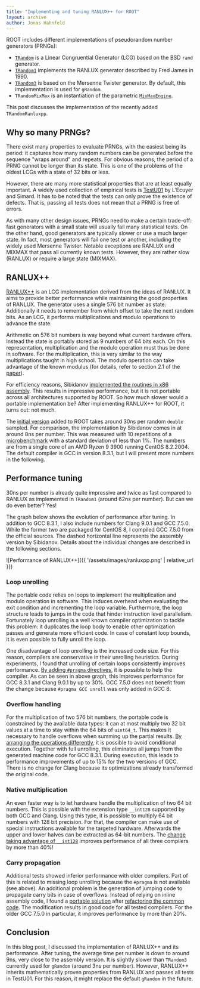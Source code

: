 ```yaml
---
title: "Implementing and tuning RANLUX++ for ROOT"
layout: archive
author: Jonas Hahnfeld
---
```


ROOT includes different implementations of pseudorandom number generators (PRNGs):
 * [`TRandom`][TRandom] is a Linear Congruential Generator (LCG) based on the BSD `rand` generator.
 * [`TRandom1`][TRandom1] implements the RANLUX generator described by Fred James in 1990.
 * [`TRandom3`][TRandom3] is based on the Mersenne Twister generator.
   By default, this implementation is used for `gRandom`.
 * `TRandomMixMax` is an instantiation of the parametric [`MixMaxEngine`][MixMaxEngine].

[TRandom]: https://root.cern/doc/master/classTRandom.html
[TRandom1]: https://root.cern/doc/master/classTRandom1.html
[Trandom3]: https://root.cern/doc/master/classTRandom3.html
[MixMaxEngine]: https://root.cern/doc/master/classROOT_1_1Math_1_1MixMaxEngine.html

This post discusses the implementation of the recently added `TRandomRanluxpp`.

## Why so many PRNGs?

There exist many properties to evaluate PRNGs, with the easiest being its period:
it captures how many random numbers can be generated before the sequence "wraps around" and repeats.
For obvious reasons, the period of a PRNG cannot be longer than its state.
This is one of the problems of the oldest LCGs with a state of 32 bits or less.

However, there are many more statistical properties that are at least equally important.
A widely used collection of empirical tests is [TestU01][TestU01] by L'Ecuyer and Simard.
It has to be noted that the tests can only prove the existence of defects.
That is, passing all tests does not mean that a PRNG is free of errors.

[TestU01]: http://simul.iro.umontreal.ca/testu01/tu01.html

As with many other design issues, PRNGs need to make a certain trade-off:
fast generators with a small state will usually fail many statistical tests.
On the other hand, good generators are typically slower or use a much larger state.
In fact, most generators will fail one test or another, including the widely used Mersenne Twister.
Notable exceptions are RANLUX and MIXMAX that pass all currently known tests.
However, they are rather slow (RANLUX) or require a large state (MIXMAX).

## RANLUX++

[RANLUX++][paper] is an LCG implementation derived from the ideas of RANLUX.
It aims to provide better performance while maintaining the good properties of RANLUX.
The generator uses a single 576 bit number as state.
Additionally it needs to remember from which offset to take the next random bits.
As an LCG, it performs multiplications and modulo operations to advance the state.

[paper]: https://arxiv.org/pdf/1705.03123.pdf

Arithmetic on 576 bit numbers is way beyond what current hardware offers.
Instead the state is portably stored as 9 numbers of 64 bits each.
On this representation, multiplication and the modulo operation must thus be done in software.
For the multiplication, this is very similar to the way multiplications taught in high school.
The modulo operation can take advantage of the known modulus (for details, refer to section 2.1 of the [paper][paper]).

For efficiency reasons, Sibidanov [implemented the routines in x86 assembly][ranluxpp].
This results in impressive performance, but it is not portable across all architectures supported by ROOT.
So how much slower would a portable implementation be?
After implementing RANLUX++ for ROOT, it turns out: not much.

[ranluxpp]: https://github.com/sibidanov/ranluxpp/

The [initial version][initial] added to ROOT takes around 30ns per random `double` sampled.
For comparison, the implementation by Sibidanov comes in at around 8ns per number.
This was measured with 10 repetitions of a [microbenchmark][benchmark] with a standard deviation of less than 1%.
The numbers are from a single core of an AMD Ryzen 9 3900 running CentOS 8.2.2004.
The default compiler is GCC in version 8.3.1, but I will present more numbers in the following.

[initial]: https://github.com/root-project/root/commit/36cc2a820a2b5a687bb603fcaac5f2c09e574ea2
[benchmark]: https://github.com/root-project/rootbench/pull/200

## Performance tuning

30ns per number is already quite impressive and twice as fast compared to RANLUX as implemented in `TRandom1` (around 62ns per number).
But can we do even better? Yes!

The graph below shows the evolution of performance after tuning.
In addition to GCC 8.3.1, I also include numbers for Clang 9.0.1 and GCC 7.5.0.
While the former two are packaged for CentOS 8, I compiled GCC 7.5.0 from the official sources.
The dashed horizontal line represents the assembly version by Sibidanov.
Details about the individual changes are described in the following sections.

![Performance of RANLUX++]({{ '/assets/images/ranluxpp.png' | relative_url }})

### Loop unrolling

The portable code relies on loops to implement the multiplication and modulo operation in software.
This induces overhead when evaluating the exit condition and incrementing the loop variable.
Furthermore, the loop structure leads to jumps in the code that hinder instruction level parallelism.
Fortunately loop unrolling is a well known compiler optimization to tackle this problem:
it duplicates the loop body to enable other optimization passes and generate more efficient code.
In case of constant loop bounds, it is even possible to fully unroll the loop.

One disadvantage of loop unrolling is the increased code size.
For this reason, compilers are conservative in their unrolling heuristics.
During experiments, I found that unrolling of certain loops consistently improves performance.
[By adding `#pragma` directives][unrolling], it is possible to help the compiler.
As can be seen in above graph, this improves performance for GCC 8.3.1 and Clang 9.0.1 by up to 30%.
GCC 7.5.0 does not benefit from the change because `#pragma GCC unroll` was only added in GCC 8.

[unrolling]: https://github.com/root-project/root/commit/0f0a8077a9e9902e08ff0f8cc93644f00ef33559

### Overflow handling

For the multiplication of two 576 bit numbers, the portable code is constrained by the available data types:
it can at most multiply two 32 bit values at a time to stay within the 64 bits of `uint64_t`.
This makes it necessary to handle overflows when summing up the partial results.
[By arranging the operations differently][overflow], it is possible to avoid conditional execution.
Together with full unrolling, this eliminates all jumps from the generated machine code for GCC 8.3.1.
During execution, this leads to performance improvements of up to 15% for the two versions of GCC.
There is no change for Clang because its optimizations already transformed the original code.

[overflow]: https://github.com/root-project/root/commit/2856d170525c29b6dffe220387a0a8e3671a2e7a

### Native multiplication

An even faster way is to let hardware handle the multiplication of two 64 bit numbers.
This is possible with the extension type `__int128` supported by both GCC and Clang.
Using this type, it is possible to multiply 64 bit numbers with 128 bit precision.
For that, the compiler can make use of special instructions available for the targeted hardware.
Afterwards the upper and lower halves can be extracted as 64-bit numbers.
The [change taking advantage of `__int128`][native] improves performance of all three compilers by more than 40%!

[native]: https://github.com/root-project/root/commit/e37bfe378c50e5d1f638a44801843123c678ce19

### Carry propagation

Additional tests showed inferior performance with older compilers.
Part of this is related to missing loop unrolling because the `#pragma` is not available (see above).
An additional problem is the generation of jumping code to propagate carry bits in case of overflows.
Instead of relying on inline assembly code, I found a [portable solution][carry] after [refactoring the common code][prep].
The modification results in good code for all tested compilers.
For the older GCC 7.5.0 in particular, it improves performance by more than 20%.

[prep]: https://github.com/root-project/root/commit/f081d391e6b05d85520701b940c008107006313c
[carry]: https://github.com/root-project/root/commit/28dd98b3f7d4a3a43a331b9f6483fcdc19244791

## Conclusion

In this blog post, I discussed the implementation of RANLUX++ and its performance.
After tuning, the average time per number is down to around 9ns, very close to the assembly version.
It is slightly slower than `TRandom3` currently used for `gRandom` (around 3ns per number).
However, RANLUX++ inherits mathematically proven properties from RANLUX and passes all tests in TestU01.
For this reason, it might replace the default `gRandom` in the future.

